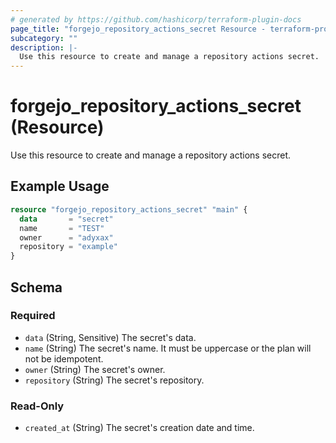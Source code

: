 ```yaml
---
# generated by https://github.com/hashicorp/terraform-plugin-docs
page_title: "forgejo_repository_actions_secret Resource - terraform-provider-forgejo"
subcategory: ""
description: |-
  Use this resource to create and manage a repository actions secret.
---
```


# forgejo_repository_actions_secret (Resource)

Use this resource to create and manage a repository actions secret.

## Example Usage

```terraform
resource "forgejo_repository_actions_secret" "main" {
  data       = "secret"
  name       = "TEST"
  owner      = "adyxax"
  repository = "example"
}
```

<!-- schema generated by tfplugindocs -->
## Schema

### Required

- `data` (String, Sensitive) The secret's data.
- `name` (String) The secret's name. It must be uppercase or the plan will not be idempotent.
- `owner` (String) The secret's owner.
- `repository` (String) The secret's repository.

### Read-Only

- `created_at` (String) The secret's creation date and time.
